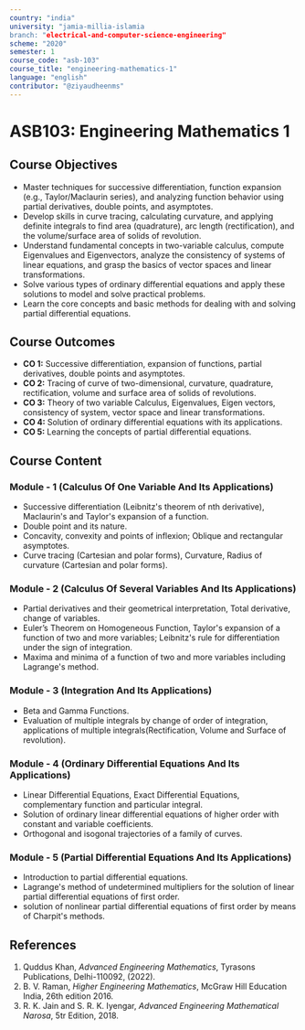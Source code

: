 ```yaml
---
country: "india"
university: "jamia-millia-islamia
branch: "electrical-and-computer-science-engineering"
scheme: "2020"
semester: 1
course_code: "asb-103"
course_title: "engineering-mathematics-1"
language: "english"
contributor: "@ziyaudheenms"
---
```



# ASB103: Engineering Mathematics 1

## Course Objectives
* Master techniques for successive differentiation, function expansion (e.g., Taylor/Maclaurin series), and analyzing function behavior using partial derivatives, double points, and asymptotes.
* Develop skills in curve tracing, calculating curvature, and applying definite integrals to find area (quadrature), arc length (rectification), and the volume/surface area of solids of revolution.
* Understand fundamental concepts in two-variable calculus, compute Eigenvalues and Eigenvectors, analyze the consistency of systems of linear equations, and grasp the basics of vector spaces and linear transformations.
* Solve various types of ordinary differential equations and apply these solutions to model and solve practical problems.
* Learn the core concepts and basic methods for dealing with and solving partial differential equations.

## Course Outcomes
* **CO 1:** Successive differentiation, expansion of functions, partial derivatives, double points and asymptotes.
* **CO 2:** Tracing of curve of two-dimensional, curvature, quadrature, rectification, volume and surface
area of solids of revolutions.
* **CO 3:** Theory of two variable Calculus, Eigenvalues, Eigen vectors, consistency of system, vector space and linear transformations.
* **CO 4:** Solution of ordinary differential equations with its applications. 
* **CO 5:** Learning the concepts of partial differential equations. 

## Course Content

### Module - 1 (Calculus Of One Variable And Its Applications)
* Successive differentiation (Leibnitz's theorem of nth derivative), Maclaurin's and Taylor's expansion of a function.
* Double point and its nature. 
* Concavity, convexity and points of inflexion; Oblique and rectangular asymptotes. 
* Curve tracing (Cartesian and polar forms), Curvature, Radius of curvature (Cartesian and polar forms).

### Module - 2 (Calculus Of Several Variables And Its Applications)
* Partial derivatives and their geometrical interpretation, Total derivative, change of variables.
* Euler’s Theorem on Homogeneous Function, Taylor's expansion of a function of two and more variables; Leibnitz's rule for differentiation under the sign of integration.
*  Maxima and minima of a function of two and more variables including Lagrange's method.

### Module - 3 (Integration And Its Applications)
* Beta and Gamma Functions.
* Evaluation of multiple integrals by change of order of integration, applications of multiple integrals(Rectification, Volume and Surface of revolution).

### Module - 4 (Ordinary Differential Equations And Its Applications)
* Linear Differential Equations, Exact Differential Equations, complementary function and particular integral.
* Solution of ordinary linear differential equations of higher order with constant and variable coefficients.
* Orthogonal and isogonal trajectories of a family of curves.

### Module - 5 (Partial Differential Equations And Its Applications)
* Introduction to partial differential equations.
* Lagrange's method of undetermined multipliers for the solution of linear partial differential equations of first order.
* solution of nonlinear partial differential equations of first order by means of Charpit's methods.


## References
1. Quddus Khan, *Advanced Engineering Mathematics*, Tyrasons Publications, Delhi-110092, (2022).  
2. B. V. Raman, *Higher Engineering Mathematics*, McGraw Hill Education India, 26th edition 2016.
3. R. K. Jain and S. R. K. Iyengar, *Advanced Engineering Mathematical Narosa*, 5tr Edition, 2018.  
